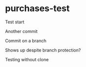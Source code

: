 # purchases-test

Test start

Another commit

Commit on a branch

Shows up despite branch protection?

Testing without clone
